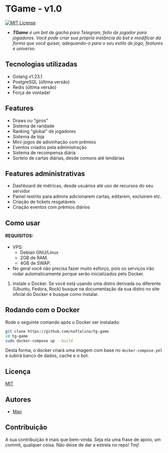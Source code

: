 
# TGame - v1.0
[![MIT License](https://img.shields.io/badge/License-MIT-green.svg)](https://choosealicense.com/licenses/mit/)

- ***TGame** é um bot de gacha para Telegram, feito de jogador para jogadores. Você pode criar sua própria instância do bot e modificar da forma que você quiser, adequando-o para o seu estilo de jogo, features e universo.*

## Tecnologias utilizadas
- Golang v1.23.1
- PostgreSQL (última versão)
- Redis (última versão)
- Força de vontade!

## Features
- Draws ou "giros"
- Sistema de raridade
- Ranking "global" de jogadores
- Sistema de loja
- Mini-jogos de adivinhação com prêmios
- Eventos criados pela administração
- Sistema de recompensa diária
- Sorteio de cartas diárias, desde comuns até lendárias
## Features administrativas
- Dashboard de métricas, desde usuários até uso de recursos do seu servidor
- Painel restrito para admins adicionarem cartas, editarem, excluirem etc.
- Criação de tickets resgatáveis
- Criação eventos com prêmios diários

## Como usar
#### REQUISITOS:
- VPS: 
    - Debian GNU/Linux
    - 2GB de RAM.
    - 4GB de SWAP.
- No geral você não precisa fazer muito esforço, pois os serviços irão rodar automaticamente porque serão inicializados pelo Docker.

1. Instale o Docker. Se você está usando uma distro derivada ou diferente (Ubuntu, Fedora, Rock) busque na documentação da sua distro no site oficial do Docker e busque como instalar.

## Rodando com o Docker

Rode o seguinte comando após o Docker ser instalado:

```bash
git clone https://github.com/naftalino/tg-game
cd tg-game
sudo docker-compose up --build
```
Desta forma, o docker criará uma imagem com base no `docker-compose.yml` e subirá banco de dados, cache e o bot.


## Licença

[MIT](https://choosealicense.com/licenses/mit/)

## Autores

- [Mao](https://t.me/adorabat)

## Contribuição

A sua contribuição é mais que bem-vinda. Seja ela uma frase de apoio, um commit, qualquer coisa. Não deixe de dar a estrela no repo! Tmj!